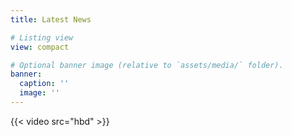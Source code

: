 ```yaml
---
title: Latest News

# Listing view
view: compact

# Optional banner image (relative to `assets/media/` folder).
banner:
  caption: ''
  image: ''
---
```


{{< video src="hbd" >}}
